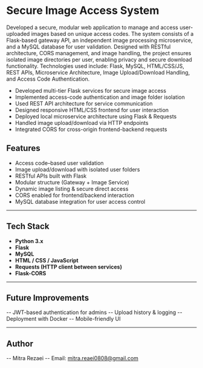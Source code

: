 # Secure Image Access System

Developed a secure, modular web application to manage and access user-uploaded images based on unique access codes. The system consists of a Flask-based gateway API, an independent image processing microservice, and a MySQL database for user validation. Designed with RESTful architecture, CORS management, and image handling, the project ensures isolated image directories per user, enabling privacy and secure download functionality. Technologies used include:
Flask, MySQL, HTML/CSS/JS, REST APIs, Microservice Architecture, Image Upload/Download Handling, and Access Code Authentication.

- Developed multi-tier Flask services for secure image access
- Implemented access-code authentication and image folder isolation
- Used REST API architecture for service communication
- Designed responsive HTML/CSS frontend for user interaction
- Deployed local microservice architecture using Flask & Requests
- Handled image upload/download via HTTP endpoints
- Integrated CORS for cross-origin frontend-backend requests

## Features

- Access code–based user validation
- Image upload/download with isolated user folders
- RESTful APIs built with Flask
-  Modular structure (Gateway + Image Service)
-  Dynamic image listing & secure direct access
-  CORS enabled for frontend/backend interaction
-  MySQL database integration for user access control

----- 

## Tech Stack

- **Python 3.x**
- **Flask**
- **MySQL**
- **HTML / CSS / JavaScript**
- **Requests (HTTP client between services)**
- **Flask-CORS**

---
## Future Improvements
-- JWT-based authentication for admins
-- Upload history & logging
-- Deployment with Docker
--  Mobile-friendly UI     

----- 

## Author
-- Mitra Rezaei
-- Email: mitra.reaei0808@gmail.com


